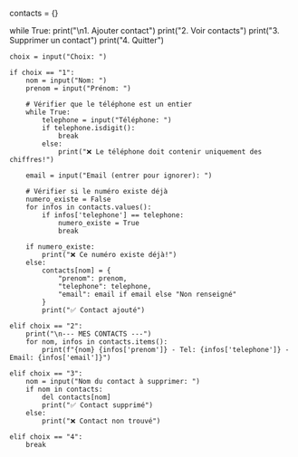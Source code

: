 contacts = {}

while True:
    print("\n1. Ajouter contact")
    print("2. Voir contacts")
    print("3. Supprimer un contact")
    print("4. Quitter")
    
    choix = input("Choix: ")
    
    if choix == "1":
        nom = input("Nom: ")
        prenom = input("Prénom: ")
        
        # Vérifier que le téléphone est un entier
        while True:
            telephone = input("Téléphone: ")
            if telephone.isdigit():
                break
            else:
                print("❌ Le téléphone doit contenir uniquement des chiffres!")
        
        email = input("Email (entrer pour ignorer): ")
        
        # Vérifier si le numéro existe déjà
        numero_existe = False
        for infos in contacts.values():
            if infos['telephone'] == telephone:
                numero_existe = True
                break
                
        if numero_existe:
            print("❌ Ce numéro existe déjà!")
        else:
            contacts[nom] = {
                "prenom": prenom,
                "telephone": telephone,
                "email": email if email else "Non renseigné"
            }
            print("✅ Contact ajouté")
        
    elif choix == "2":
        print("\n--- MES CONTACTS ---")
        for nom, infos in contacts.items():
            print(f"{nom} {infos['prenom']} - Tel: {infos['telephone']} - Email: {infos['email']}")
    
    elif choix == "3":
        nom = input("Nom du contact à supprimer: ")
        if nom in contacts:
            del contacts[nom]
            print("✅ Contact supprimé")
        else:
            print("❌ Contact non trouvé")
            
    elif choix == "4":
        break
